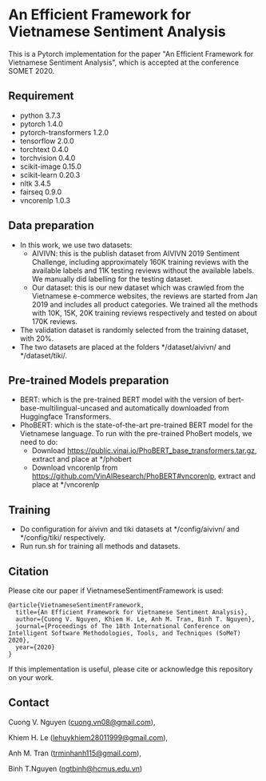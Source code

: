 # An Efficient Framework for Vietnamese Sentiment Analysis
This is a Pytorch implementation for the paper "An Efficient Framework for Vietnamese Sentiment Analysis", which is accepted at the conference SOMET 2020.

## Requirement
* python                    3.7.3
* pytorch                   1.4.0
* pytorch-transformers      1.2.0
* tensorflow                2.0.0
* torchtext                 0.4.0
* torchvision               0.4.0
* scikit-image              0.15.0
* scikit-learn              0.20.3
* nltk                      3.4.5
* fairseq                   0.9.0
* vncorenlp                 1.0.3


## Data preparation
* In this work, we use two datasets:
  * AIVIVN: this is the publish dataset from AIVIVN 2019 Sentiment Challenge, including approximately 160K training reviews with the available labels and 11K testing reviews without the available labels. We manually did labelling for the testing dataset.
  * Our dataset: this is our new dataset which was crawled from the Vietnamese e-commerce websites, the reviews are started from Jan 2019 and includes all product categories. We trained all the methods with 10K, 15K, 20K training reviews respectively and tested on about 170K reviews.
* The validation dataset is randomly selected from the training dataset, with 20%.
* The two datasets are placed at the folders */dataset/aivivn/ and */dataset/tiki/.

## Pre-trained Models preparation
* BERT: which is the pre-trained BERT model with the version of bert-base-multilingual-uncased and automatically downloaded from Huggingface Transformers.
* PhoBERT: which is the state-of-the-art pre-trained BERT model for the Vietnamese language. To run with the pre-trained PhoBert models, we need to do:
  * Download https://public.vinai.io/PhoBERT_base_transformers.tar.gz, extract and place at */phobert
  * Download vncorenlp from https://github.com/VinAIResearch/PhoBERT#vncorenlp, extract and place at */vncorenlp

## Training
* Do configuration for aivivn and tiki datasets at */config/aivivn/ and */config/tiki/ respectively.
* Run run.sh for training all methods and datasets.

## Citation
Please cite our paper if VietnameseSentimentFramework is used:
```
@article{VietnameseSentimentFramework,
  title={An Efficient Framework for Vietnamese Sentiment Analysis},
  author={Cuong V. Nguyen, Khiem H. Le, Anh M. Tran, Binh T. Nguyen},
  journal={Proceedings of The 18th International Conference on Intelligent Software Methodologies, Tools, and Techniques (SoMeT) 2020},
  year={2020}
}
```
If this implementation is useful, please cite or acknowledge this repository on your work.

## Contact
Cuong V. Nguyen (cuong.vn08@gmail.com),

Khiem H. Le (lehuykhiem28011999@gmail.com),

Anh M. Tran (trminhanh115@gmail.com),

Binh T.Nguyen (ngtbinh@hcmus.edu.vn)
